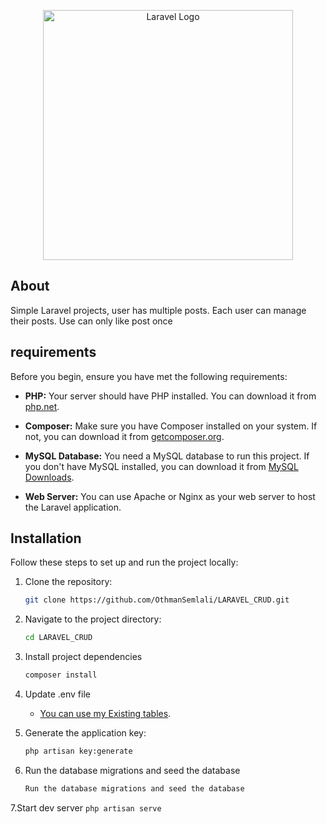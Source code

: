 <p align="center"><a href="https://laravel.com" target="_blank"><img src="https://raw.githubusercontent.com/laravel/art/master/logo-lockup/5%20SVG/2%20CMYK/1%20Full%20Color/laravel-logolockup-cmyk-red.svg" width="400" alt="Laravel Logo"></a></p>

## About

Simple Laravel projects, user has multiple posts. Each user can manage their posts. Use can only like post once

## requirements

Before you begin, ensure you have met the following requirements:

-   **PHP:** Your server should have PHP installed. You can download it from [php.net](https://www.php.net/).

-   **Composer:** Make sure you have Composer installed on your system. If not, you can download it from [getcomposer.org](https://getcomposer.org/).

-   **MySQL Database:** You need a MySQL database to run this project. If you don't have MySQL installed, you can download it from [MySQL Downloads](https://dev.mysql.com/downloads/).

-   **Web Server:** You can use Apache or Nginx as your web server to host the Laravel application.

## Installation

Follow these steps to set up and run the project locally:

1. Clone the repository:

    ```bash
    git clone https://github.com/OthmanSemlali/LARAVEL_CRUD.git
    ```

2. Navigate to the project directory:

    ```bash
    cd LARAVEL_CRUD
    ```

3. Install project dependencies

    ```bash
    composer install
    ```
4. Update .env file
    -   [You can use my Existing tables](https://github.com/OthmanSemlali/LARAVEL_CRUD/blob/main/laravel_crud.sql).

5. Generate the application key:
    ```bash
    php artisan key:generate
    ```

6. Run the database migrations and seed the database
    ```bash
    Run the database migrations and seed the database
    ```

7.Start dev server
    ```
    php artisan serve
    ```

